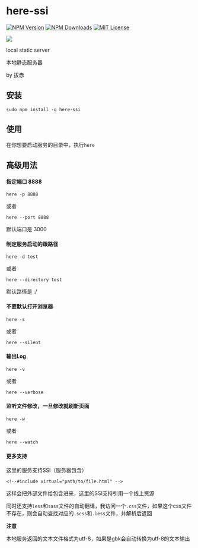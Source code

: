 # here-ssi

[![NPM Version][npm-version-image]][npm-url]
[![NPM Downloads][npm-downloads-image]][npm-url]
[![MIT License][license-image]][license-url]

[![](https://nodei.co/npm/here-ssi.png)](https://npmjs.org/package/here-ssi)

local static server

本地静态服务器

by 拔赤

## 安装 

	sudo npm install -g here-ssi

## 使用

在你想要启动服务的目录中，执行`here`

## 高级用法

#### 指定端口 8888

	here -p 8888

或者

	here --port 8888

默认端口是 3000

#### 制定服务启动的跟路径

	here -d test

或者

	here --directory test

默认路径是 ./

#### 不要默认打开浏览器

	here -s

或者

	here --silent

#### 输出Log

	here -v

或者

	here --verbose


#### 监听文件修改，一旦修改就刷新页面

	here -w

或者

	here --watch

#### 更多支持

这里的服务支持SSI（服务器包含）

	<!--#include virtual="path/to/file.html" -->

这样会把外部文件给包含进来，这里的SSI支持引用一个线上资源

同时还支持`less`和`sass`文件的自动翻译，我访问一个`.css`文件，如果这个css文件不存在，则会自动查找对应的`.scss`和`.less`文件，并解析后返回

**注意**

本地服务返回的文本文件格式为utf-8，如果是gbk会自动转换为utf-8的文本输出

[npm-version-image]: http://img.shields.io/npm/v/here-ssi.svg?style=flat
[npm-url]: https://www.npmjs.com/package/here-ssi
[npm-downloads-image]: http://img.shields.io/npm/dm/here-ssi.svg?style=flat
[license-image]: http://img.shields.io/badge/license-MIT-blue.svg?style=flat
[license-url]: LICENSE
